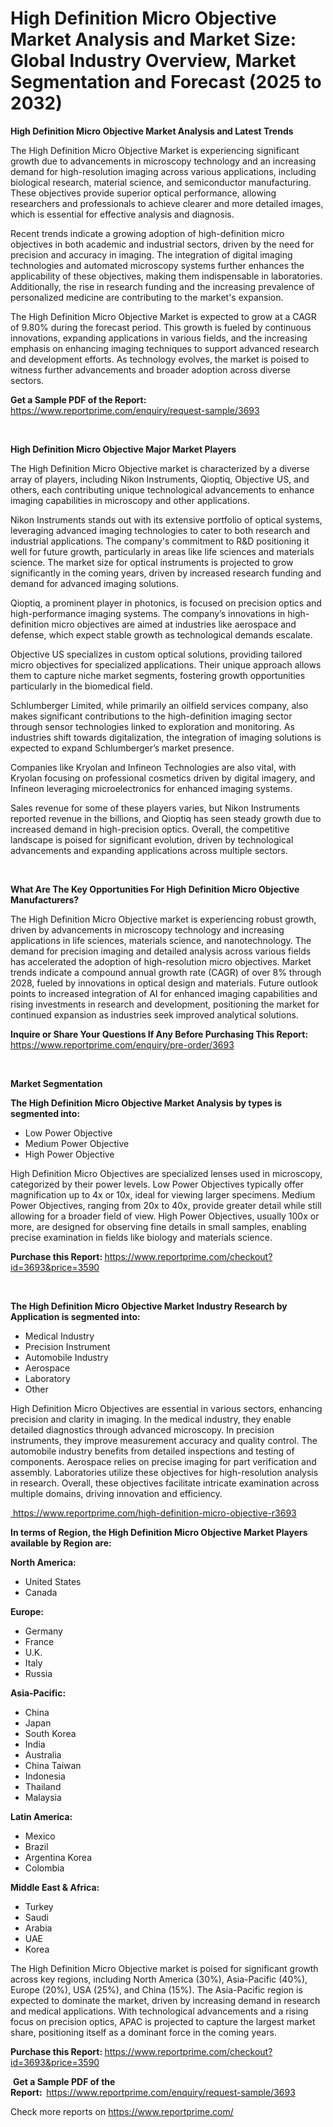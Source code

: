 <p><h1>High Definition Micro Objective Market Analysis and Market Size: Global Industry Overview, Market Segmentation and Forecast (2025 to 2032)</h1></p><p><strong>High Definition Micro Objective Market Analysis and Latest Trends</strong></p>
<p><p>The High Definition Micro Objective Market is experiencing significant growth due to advancements in microscopy technology and an increasing demand for high-resolution imaging across various applications, including biological research, material science, and semiconductor manufacturing. These objectives provide superior optical performance, allowing researchers and professionals to achieve clearer and more detailed images, which is essential for effective analysis and diagnosis.</p><p>Recent trends indicate a growing adoption of high-definition micro objectives in both academic and industrial sectors, driven by the need for precision and accuracy in imaging. The integration of digital imaging technologies and automated microscopy systems further enhances the applicability of these objectives, making them indispensable in laboratories. Additionally, the rise in research funding and the increasing prevalence of personalized medicine are contributing to the market's expansion.</p><p>The High Definition Micro Objective Market is expected to grow at a CAGR of 9.80% during the forecast period. This growth is fueled by continuous innovations, expanding applications in various fields, and the increasing emphasis on enhancing imaging techniques to support advanced research and development efforts. As technology evolves, the market is poised to witness further advancements and broader adoption across diverse sectors.</p></p>
<p><strong>Get a Sample PDF of the Report:&nbsp;</strong> <a href="https://www.reportprime.com/enquiry/request-sample/3693?utm_campaign=3319&utm_medium=2&utm_source=Github&utm_content=ia&utm_term=18032025&utm_id=high-definition-micro-objective">https://www.reportprime.com/enquiry/request-sample/3693</a></p>
<p>&nbsp;</p>
<p><strong>High Definition Micro Objective Major Market Players</strong></p>
<p><p>The High Definition Micro Objective market is characterized by a diverse array of players, including Nikon Instruments, Qioptiq, Objective US, and others, each contributing unique technological advancements to enhance imaging capabilities in microscopy and other applications. </p><p>Nikon Instruments stands out with its extensive portfolio of optical systems, leveraging advanced imaging technologies to cater to both research and industrial applications. The company's commitment to R&D positioning it well for future growth, particularly in areas like life sciences and materials science. The market size for optical instruments is projected to grow significantly in the coming years, driven by increased research funding and demand for advanced imaging solutions.</p><p>Qioptiq, a prominent player in photonics, is focused on precision optics and high-performance imaging systems. The company’s innovations in high-definition micro objectives are aimed at industries like aerospace and defense, which expect stable growth as technological demands escalate.</p><p>Objective US specializes in custom optical solutions, providing tailored micro objectives for specialized applications. Their unique approach allows them to capture niche market segments, fostering growth opportunities particularly in the biomedical field.</p><p>Schlumberger Limited, while primarily an oilfield services company, also makes significant contributions to the high-definition imaging sector through sensor technologies linked to exploration and monitoring. As industries shift towards digitalization, the integration of imaging solutions is expected to expand Schlumberger’s market presence.</p><p>Companies like Kryolan and Infineon Technologies are also vital, with Kryolan focusing on professional cosmetics driven by digital imagery, and Infineon leveraging microelectronics for enhanced imaging systems.</p><p>Sales revenue for some of these players varies, but Nikon Instruments reported revenue in the billions, and Qioptiq has seen steady growth due to increased demand in high-precision optics. Overall, the competitive landscape is poised for significant evolution, driven by technological advancements and expanding applications across multiple sectors.</p></p>
<p>&nbsp;</p>
<p><strong>What Are The Key Opportunities For High Definition Micro Objective Manufacturers?</strong></p>
<p><p>The High Definition Micro Objective market is experiencing robust growth, driven by advancements in microscopy technology and increasing applications in life sciences, materials science, and nanotechnology. The demand for precision imaging and detailed analysis across various fields has accelerated the adoption of high-resolution micro objectives. Market trends indicate a compound annual growth rate (CAGR) of over 8% through 2028, fueled by innovations in optical design and materials. Future outlook points to increased integration of AI for enhanced imaging capabilities and rising investments in research and development, positioning the market for continued expansion as industries seek improved analytical solutions.</p></p>
<p><strong>Inquire or Share Your Questions If Any Before Purchasing This Report:</strong> <a href="https://www.reportprime.com/enquiry/pre-order/3693?utm_campaign=3319&utm_medium=2&utm_source=Github&utm_content=ia&utm_term=18032025&utm_id=high-definition-micro-objective">https://www.reportprime.com/enquiry/pre-order/3693</a></p>
<p>&nbsp;</p>
<p><strong>Market Segmentation</strong></p>
<p><strong>The High Definition Micro Objective Market Analysis by types is segmented into:</strong></p>
<p><ul><li>Low Power Objective</li><li>Medium Power Objective</li><li>High Power Objective</li></ul></p>
<p><p>High Definition Micro Objectives are specialized lenses used in microscopy, categorized by their power levels. Low Power Objectives typically offer magnification up to 4x or 10x, ideal for viewing larger specimens. Medium Power Objectives, ranging from 20x to 40x, provide greater detail while still allowing for a broader field of view. High Power Objectives, usually 100x or more, are designed for observing fine details in small samples, enabling precise examination in fields like biology and materials science.</p></p>
<p><strong>Purchase this Report:&nbsp;</strong><a href="https://www.reportprime.com/checkout?id=3693&price=3590&utm_campaign=3319&utm_medium=2&utm_source=Github&utm_content=ia&utm_term=18032025&utm_id=high-definition-micro-objective">https://www.reportprime.com/checkout?id=3693&price=3590</a></p>
<p>&nbsp;</p>
<p><strong>The High Definition Micro Objective Market Industry Research by Application is segmented into:</strong></p>
<p><ul><li>Medical Industry</li><li>Precision Instrument</li><li>Automobile Industry</li><li>Aerospace</li><li>Laboratory</li><li>Other</li></ul></p>
<p><p>High Definition Micro Objectives are essential in various sectors, enhancing precision and clarity in imaging. In the medical industry, they enable detailed diagnostics through advanced microscopy. In precision instruments, they improve measurement accuracy and quality control. The automobile industry benefits from detailed inspections and testing of components. Aerospace relies on precise imaging for part verification and assembly. Laboratories utilize these objectives for high-resolution analysis in research. Overall, these objectives facilitate intricate examination across multiple domains, driving innovation and efficiency.</p></p>
<p><a href="https://www.reportprime.com/high-definition-micro-objective-r3693?utm_campaign=3319&utm_medium=2&utm_source=Github&utm_content=ia&utm_term=18032025&utm_id=high-definition-micro-objective">&nbsp;https://www.reportprime.com/high-definition-micro-objective-r3693</a></p>
<p><strong>In terms of Region, the High Definition Micro Objective Market Players available by Region are:</strong></p>
<p>
    <p> <strong> North America: </strong>
        <ul>
            <li>United States</li>
            <li>Canada</li>
        </ul>
        </p> 
    <p> <strong> Europe: </strong>
        <ul>
            <li>Germany</li>
            <li>France</li>
            <li>U.K.</li>
            <li>Italy</li>
            <li>Russia</li>
        </ul>
        </p> 
    <p> <strong> Asia-Pacific: </strong>
        <ul>
            <li>China</li>
            <li>Japan</li>
            <li>South Korea</li>
            <li>India</li>
            <li>Australia</li>
            <li>China Taiwan</li>
            <li>Indonesia</li>
            <li>Thailand</li>
            <li>Malaysia</li>
        </ul>
        </p> 
    <p> <strong> Latin America: </strong>
        <ul>
            <li>Mexico</li>
            <li>Brazil</li>
            <li>Argentina Korea</li>
            <li>Colombia</li>
        </ul>
        </p> 
    <p> <strong> Middle East & Africa: </strong>
        <ul>
            <li>Turkey</li>
            <li>Saudi</li>
            <li>Arabia</li>
            <li>UAE</li>
            <li>Korea</li>
        </ul>
    </p>
    </p>
<p><p>The High Definition Micro Objective market is poised for significant growth across key regions, including North America (30%), Asia-Pacific (40%), Europe (20%), USA (25%), and China (15%). The Asia-Pacific region is expected to dominate the market, driven by increasing demand in research and medical applications. With technological advancements and a rising focus on precision optics, APAC is projected to capture the largest market share, positioning itself as a dominant force in the coming years.</p></p>
<p><strong>Purchase this Report: </strong><a href="https://www.reportprime.com/checkout?id=3693&price=3590&utm_campaign=3319&utm_medium=2&utm_source=Github&utm_content=ia&utm_term=18032025&utm_id=high-definition-micro-objective">https://www.reportprime.com/checkout?id=3693&price=3590</a></p>
<p>&nbsp;<strong>Get a Sample PDF of the Report:&nbsp;&nbsp;</strong><a href="https://www.reportprime.com/enquiry/request-sample/3693?utm_campaign=3319&utm_medium=2&utm_source=Github&utm_content=ia&utm_term=18032025&utm_id=high-definition-micro-objective">https://www.reportprime.com/enquiry/request-sample/3693</a></p>
<p><strong></strong></p>
<p>Check more reports on <a href="https://www.reportprime.com/?utm_campaign=3319&utm_medium=2&utm_source=Github&utm_content=ia&utm_term=18032025&utm_id=high-definition-micro-objective">https://www.reportprime.com/</a></p>